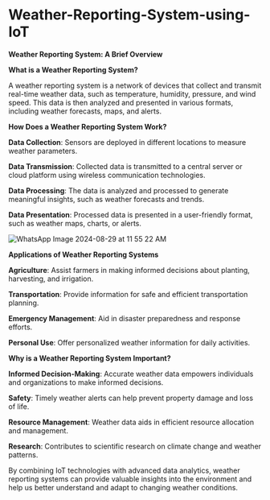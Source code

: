 # Weather-Reporting-System-using-IoT

**Weather Reporting System: A Brief Overview**

**What is a Weather Reporting System?**

A weather reporting system is a network of devices that collect and transmit real-time weather data, such as temperature, humidity, pressure, and wind speed. This data is then analyzed and presented in various formats, including weather forecasts, maps, and alerts.


**How Does a Weather Reporting System Work?**

**Data Collection**: Sensors are deployed in different locations to measure weather parameters.

**Data Transmission**: Collected data is transmitted to a central server or cloud platform using wireless communication technologies.

**Data Processing**: The data is analyzed and processed to generate meaningful insights, such as weather forecasts and trends.

**Data Presentation**: Processed data is presented in a user-friendly format, such as weather maps, charts, or alerts.


![WhatsApp Image 2024-08-29 at 11 55 22 AM](https://github.com/user-attachments/assets/778a5168-5355-45eb-a13c-17f737d40f0a)



**Applications of Weather Reporting Systems**

**Agriculture**: Assist farmers in making informed decisions about planting, harvesting, and irrigation.

**Transportation**: Provide information for safe and efficient transportation planning.

**Emergency Management**: Aid in disaster preparedness and response efforts.

**Personal Use**: Offer personalized weather information for daily activities.


**Why is a Weather Reporting System Important?**

**Informed Decision-Making**: Accurate weather data empowers individuals and organizations to make informed decisions.

**Safety**: Timely weather alerts can help prevent property damage and loss of life.

**Resource Management**: Weather data aids in efficient resource allocation and management.

**Research**: Contributes to scientific research on climate change and weather patterns.


By combining IoT technologies with advanced data analytics, weather reporting systems can provide valuable insights into the environment and help us better understand and adapt to changing weather conditions.
